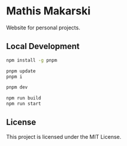 # Mathis Makarski

Website for personal projects.

## Local Development

```sh
npm install -g pnpm
```

```sh
pnpm update
pnpm i
```

```sh
pnpm dev
```

```sh
npm run build
npm run start
```

## License

This project is licensed under the MIT License.
